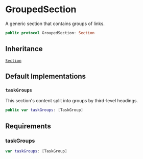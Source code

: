 # GroupedSection

A generic section that contains groups of links.

``` swift
public protocol GroupedSection: Section 
```

## Inheritance

[`Section`](/Section)

## Default Implementations

### `taskGroups`

This section's content split into groups by third-level headings.

``` swift
public var taskGroups: [TaskGroup] 
```

## Requirements

### taskGroups

``` swift
var taskGroups: [TaskGroup] 
```
